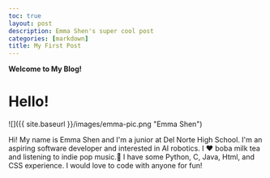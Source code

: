 ```yaml
---
toc: true
layout: post
description: Emma Shen's super cool post 
categories: [markdown]
title: My First Post 
---
```


**Welcome to My Blog!**
<h1 class="hello">Hello!</h1>
![]({{ site.baseurl }}/images/emma-pic.png "Emma Shen")
<p>Hi! My name is Emma Shen and I'm a junior at Del Norte High School. I'm an aspiring software developer and interested in AI robotics. I ❤️ boba milk tea and listening to indie pop music.🎵 I have some Python, C, Java, Html, and CSS experience. I would love to code with anyone for fun!</p>


